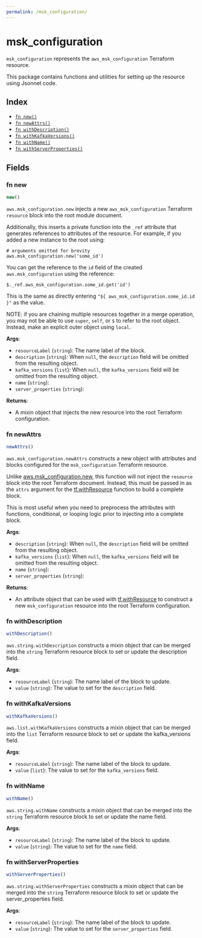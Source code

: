 ```yaml
---
permalink: /msk_configuration/
---
```


# msk_configuration

`msk_configuration` represents the `aws_msk_configuration` Terraform resource.



This package contains functions and utilities for setting up the resource using Jsonnet code.


## Index

* [`fn new()`](#fn-new)
* [`fn newAttrs()`](#fn-newattrs)
* [`fn withDescription()`](#fn-withdescription)
* [`fn withKafkaVersions()`](#fn-withkafkaversions)
* [`fn withName()`](#fn-withname)
* [`fn withServerProperties()`](#fn-withserverproperties)

## Fields

### fn new

```ts
new()
```


`aws.msk_configuration.new` injects a new `aws_msk_configuration` Terraform `resource`
block into the root module document.

Additionally, this inserts a private function into the `_ref` attribute that generates references to attributes of the
resource. For example, if you added a new instance to the root using:

    # arguments omitted for brevity
    aws.msk_configuration.new('some_id')

You can get the reference to the `id` field of the created `aws.msk_configuration` using the reference:

    $._ref.aws_msk_configuration.some_id.get('id')

This is the same as directly entering `"${ aws_msk_configuration.some_id.id }"` as the value.

NOTE: if you are chaining multiple resources together in a merge operation, you may not be able to use `super`, `self`,
or `$` to refer to the root object. Instead, make an explicit outer object using `local`.

**Args**:
  - `resourceLabel` (`string`): The name label of the block.
  - `description` (`string`):  When `null`, the `description` field will be omitted from the resulting object.
  - `kafka_versions` (`list`):  When `null`, the `kafka_versions` field will be omitted from the resulting object.
  - `name` (`string`): 
  - `server_properties` (`string`): 

**Returns**:
- A mixin object that injects the new resource into the root Terraform configuration.


### fn newAttrs

```ts
newAttrs()
```


`aws.msk_configuration.newAttrs` constructs a new object with attributes and blocks configured for the `msk_configuration`
Terraform resource.

Unlike [aws.msk_configuration.new](#fn-msk_configurationnew), this function will not inject the `resource`
block into the root Terraform document. Instead, this must be passed in as the `attrs` argument for the
[tf.withResource](https://github.com/tf-libsonnet/core/tree/main/docs#fn-withresource) function to build a complete block.

This is most useful when you need to preprocess the attributes with functions, conditional, or looping logic prior to
injecting into a complete block.

**Args**:
  - `description` (`string`):  When `null`, the `description` field will be omitted from the resulting object.
  - `kafka_versions` (`list`):  When `null`, the `kafka_versions` field will be omitted from the resulting object.
  - `name` (`string`): 
  - `server_properties` (`string`): 

**Returns**:
  - An attribute object that can be used with [tf.withResource](https://github.com/tf-libsonnet/core/tree/main/docs#fn-withresource) to construct a new `msk_configuration` resource into the root Terraform configuration.


### fn withDescription

```ts
withDescription()
```

`aws.string.withDescription` constructs a mixin object that can be merged into the `string`
Terraform resource block to set or update the description field.



**Args**:
  - `resourceLabel` (`string`): The name label of the block to update.
  - `value` (`string`): The value to set for the `description` field.


### fn withKafkaVersions

```ts
withKafkaVersions()
```

`aws.list.withKafkaVersions` constructs a mixin object that can be merged into the `list`
Terraform resource block to set or update the kafka_versions field.



**Args**:
  - `resourceLabel` (`string`): The name label of the block to update.
  - `value` (`list`): The value to set for the `kafka_versions` field.


### fn withName

```ts
withName()
```

`aws.string.withName` constructs a mixin object that can be merged into the `string`
Terraform resource block to set or update the name field.



**Args**:
  - `resourceLabel` (`string`): The name label of the block to update.
  - `value` (`string`): The value to set for the `name` field.


### fn withServerProperties

```ts
withServerProperties()
```

`aws.string.withServerProperties` constructs a mixin object that can be merged into the `string`
Terraform resource block to set or update the server_properties field.



**Args**:
  - `resourceLabel` (`string`): The name label of the block to update.
  - `value` (`string`): The value to set for the `server_properties` field.
